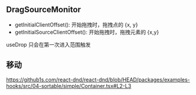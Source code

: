 

## DragSourceMonitor
- getInitialClientOffset(): 开始拖拽时，拖拽点的 {x, y}
- getInitialSourceClientOffset(): 开始拖拽时，拖拽元素的 {x,y}


useDrop 只会在第一次进入范围触发

## 移动
https://github1s.com/react-dnd/react-dnd/blob/HEAD/packages/examples-hooks/src/04-sortable/simple/Container.tsx#L2-L3